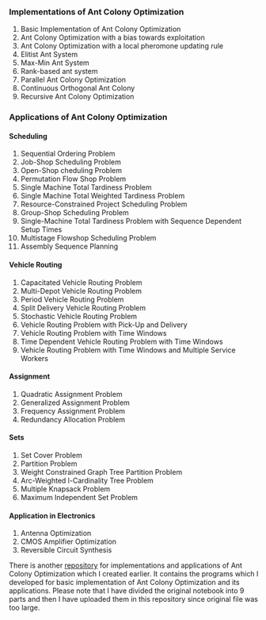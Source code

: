 ### Implementations of Ant Colony Optimization
1. Basic Implementation of Ant Colony Optimization
2. Ant Colony Optimization with a bias towards exploitation
3. Ant Colony Optimization with a local pheromone updating rule
4. Elitist Ant System
5. Max-Min Ant System
6. Rank-based ant system
7. Parallel Ant Colony Optimization
8. Continuous Orthogonal Ant Colony
9. Recursive Ant Colony Optimization

### Applications of Ant Colony Optimization
#### Scheduling
1. Sequential Ordering Problem
2. Job-Shop Scheduling Problem
3. Open-Shop cheduling Problem 
4. Permutation Flow Shop Problem
5. Single Machine Total Tardiness Problem
6. Single Machine Total Weighted Tardiness Problem
7. Resource-Constrained Project Scheduling Problem
8. Group-Shop Scheduling Problem
9. Single-Machine Total Tardiness Problem with Sequence Dependent Setup Times
10. Multistage Flowshop Scheduling Problem
11. Assembly Sequence Planning

#### Vehicle Routing
1. Capacitated Vehicle Routing Problem
2. Multi-Depot Vehicle Routing Problem
3. Period Vehicle Routing Problem
4. Split Delivery Vehicle Routing Problem
5. Stochastic Vehicle Routing Problem
6. Vehicle Routing Problem with Pick-Up and Delivery
7. Vehicle Routing Problem with Time Windows
8. Time Dependent Vehicle Routing Problem with Time Windows
9. Vehicle Routing Problem with Time Windows and Multiple Service Workers

#### Assignment
1. Quadratic Assignment Problem
2. Generalized Assignment Problem
3. Frequency Assignment Problem
4. Redundancy Allocation Problem

#### Sets
1. Set Cover Problem
2. Partition Problem
3. Weight Constrained Graph Tree Partition Problem
4. Arc-Weighted l-Cardinality Tree Problem
5. Multiple Knapsack Problem
6. Maximum Independent Set Problem


#### Application in Electronics
1. Antenna Optimization
2. CMOS Amplifier Optimization
3. Reversible Circuit Synthesis



There is another [repository](https://github.com/KMORaza/Ant_Colony_Optimization) for implementations and applications of Ant Colony Optimization which I created earlier. It contains the programs which I developed for basic implementation of Ant Colony Optimization and its applications. Please note that I have divided the original notebook into 9 parts and then I have uploaded them in this repository since original file was too large.
